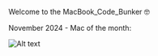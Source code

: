 Welcome to the MacBook_Code_Bunker 🤓

November 2024 - Mac of the month:

![Alt text](https://github.com/beewaterlabs/MacBook_Code_Bunker/blob/main/Mac-DeMarco.png)

